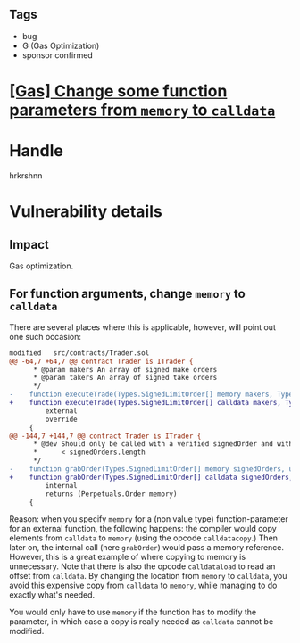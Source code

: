 ## Tags

- bug
- G (Gas Optimization)
- sponsor confirmed

# [[Gas] Change some function parameters from `memory` to `calldata`](https://github.com/code-423n4/2021-06-tracer-findings/issues/36) 

# Handle

hrkrshnn


# Vulnerability details

## Impact

Gas optimization.

## For function arguments, change `memory` to `calldata`

There are several places where this is applicable, however, will point
out one such occasion:

``` diff
modified   src/contracts/Trader.sol
@@ -64,7 +64,7 @@ contract Trader is ITrader {
      * @param makers An array of signed make orders
      * @param takers An array of signed take orders
      */
-    function executeTrade(Types.SignedLimitOrder[] memory makers, Types.SignedLimitOrder[] memory takers)
+    function executeTrade(Types.SignedLimitOrder[] calldata makers, Types.SignedLimitOrder[] calldata takers)
         external
         override
     {
@@ -144,7 +144,7 @@ contract Trader is ITrader {
      * @dev Should only be called with a verified signedOrder and with index
      *      < signedOrders.length
      */
-    function grabOrder(Types.SignedLimitOrder[] memory signedOrders, uint256 index)
+    function grabOrder(Types.SignedLimitOrder[] calldata signedOrders, uint256 index)
         internal
         returns (Perpetuals.Order memory)
     {
```

Reason: when you specify `memory` for a (non value type)
function-parameter for an external function, the following happens: the
compiler would copy elements from `calldata` to `memory` (using the
opcode `calldatacopy`.) Then later on, the internal call (here
`grabOrder`) would pass a memory reference. However, this is a great
example of where copying to memory is unnecessary. Note that there is
also the opcode `calldataload` to read an offset from `calldata`. By
changing the location from `memory` to `calldata`, you avoid this
expensive copy from `calldata` to `memory`, while managing to do exactly
what's needed.

You would only have to use `memory` if the function has to modify the
parameter, in which case a copy is really needed as `calldata` cannot be
modified.



